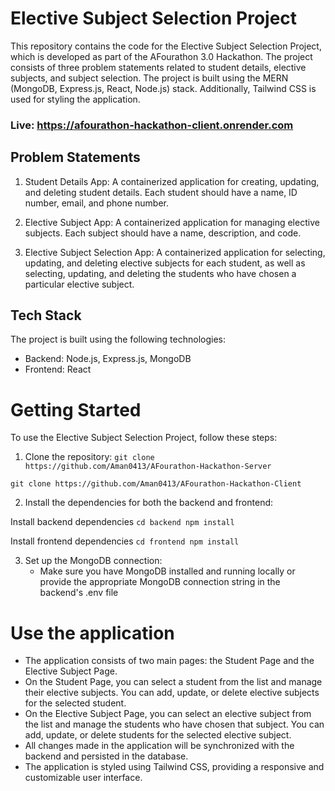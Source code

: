 # Elective Subject Selection Project

This repository contains the code for the Elective Subject Selection Project, which is developed as part of the AFourathon 3.0 Hackathon. The project consists of three problem statements related to student details, elective subjects, and subject selection. The project is built using the MERN (MongoDB, Express.js, React, Node.js) stack. Additionally, Tailwind CSS is used for styling the application.

### Live: https://afourathon-hackathon-client.onrender.com

## Problem Statements

1. Student Details App: A containerized application for creating, updating, and deleting student details. Each student should have a name, ID number, email, and phone number.

2. Elective Subject App: A containerized application for managing elective subjects. Each subject should have a name, description, and code.

3. Elective Subject Selection App: A containerized application for selecting, updating, and deleting elective subjects for each student, as well as selecting, updating, and deleting the students who have chosen a particular elective subject.

## Tech Stack

The project is built using the following technologies:

- Backend: Node.js, Express.js, MongoDB
- Frontend: React

# Getting Started

To use the Elective Subject Selection Project, follow these steps:

1. Clone the repository:
   `git clone https://github.com/Aman0413/AFourathon-Hackathon-Server`

`git clone https://github.com/Aman0413/AFourathon-Hackathon-Client`

2. Install the dependencies for both the backend and frontend:

Install backend dependencies
`cd backend
npm install`

Install frontend dependencies
`cd frontend
npm install`

3. Set up the MongoDB connection:
   - Make sure you have MongoDB installed and running locally or provide the appropriate MongoDB connection string in the backend's .env file

# Use the application

- The application consists of two main pages: the Student Page and the Elective Subject Page.
- On the Student Page, you can select a student from the list and manage their elective subjects. You can add, update, or delete elective subjects for the selected student.
- On the Elective Subject Page, you can select an elective subject from the list and manage the students who have chosen that subject. You can add, update, or delete students for the selected elective subject.
- All changes made in the application will be synchronized with the backend and persisted in the database.
- The application is styled using Tailwind CSS, providing a responsive and customizable user interface.
